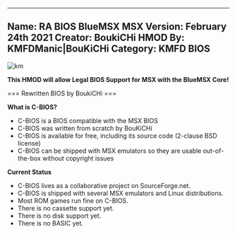 -----------------------
Name: RA BIOS BlueMSX MSX
Version: February 24th 2021
Creator: BoukiCHi
HMOD By: KMFDManic|BouKiCHi
Category: KMFD BIOS
-----------------------
![km](https://i.imgur.com/wqnC2g4.png)

**This HMOD will allow Legal BIOS Support for MSX with the BlueMSX Core!**

=== Rewritten BIOS by BoukiCHi ===

**What is C-BIOS?**

- C-BIOS is a BIOS compatible with the MSX BIOS
- C-BIOS was written from scratch by BouKiCHi
- C-BIOS is available for free, including its source code (2-clause BSD license)
- C-BIOS can be shipped with MSX emulators so they are usable out-of-the-box without copyright issues

**Current Status**

- C-BIOS lives as a collaborative project on SourceForge.net.
- C-BIOS is shipped with several MSX emulators and Linux distributions.
- Most ROM games run fine on C-BIOS.
- There is no cassette support yet.
- There is no disk support yet.
- There is no BASIC yet.
